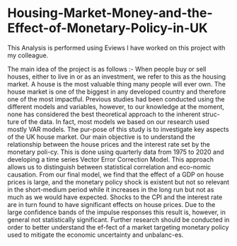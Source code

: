 # Housing-Market-Money-and-the-Effect-of-Monetary-Policy-in-UK
This Analysis is performed using Eviews
I have worked on this project with my colleague.

The main idea of the project is as follows :-
When people buy or sell houses, either to live in or as an investment, we refer to this as the housing market. A house is the most valuable thing many people will ever own. The house market is one of the biggest in any developed country and therefore one of the most impactful. 
Previous studies had been conducted using the different models and variables, however, to our knowledge at the moment, none has considered the best theoretical approach to the inherent struc-ture of the data. In fact, most models we based on our research used mostly VAR models. The pur-pose of this study is to investigate key aspects of the UK house market. Our main objective is to understand the relationship between the house prices and the interest rate set by the monetary poli-cy. This is done using quarterly data from 1975 to 2020 and developing a time series Vector Error Correction Model. This approach allows us to distinguish between statistical correlation and eco-nomic causation.
From our final model, we find that the effect of a GDP on house prices is large, and the monetary policy shock is existent but not so relevant in the short-medium period while it increases in the long run but not as much as we would have expected.  Shocks to the CPI and the interest rate are in turn found to have significant effects on house prices.
Due to the large confidence bands of the impulse responses this result is, however, in general not statistically significant. Further research should be conducted in order to better understand the ef-fect of a market targeting monetary policy used to mitigate the economic uncertainty and unbalanc-es. 
